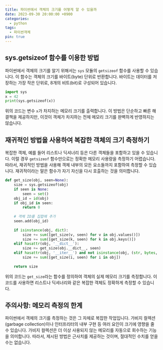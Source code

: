 ```yaml
---
title: 파이썬에서 객체의 크기를 어떻게 알 수 있을까
date: 2023-09-30 20:00:00 +0900
categories:
  - python
tags:
  - 파이썬객체
pin: true
---
```


## sys.getsizeof 함수를 이용한 방법

파이썬에서 객체의 크기를 알기 위해서는 `sys` 모듈의 `getsizeof` 함수를 사용할 수 있습니다. 이 함수는 객체의 크기를 바이트(byte) 단위로 반환합니다. 바이트는 데이터를 저장하는 가장 작은 단위로, 8개의 비트(bit)로 구성되어 있습니다.

```python
import sys
x = 42
print(sys.getsizeof(x))
```

위의 코드는 변수 `x`가 차지하는 메모리 크기를 출력합니다. 이 방법은 단순하고 빠른 해결책을 제공하지만, 이것이 객체가 차지하는 전체 메모리 크기를 완벽하게 반영하지는 않습니다.

## 재귀적인 방법을 사용하여 복잡한 객체의 크기 측정하기

복잡한 객체, 예를 들어 리스트나 딕셔너리 등은 다른 객체들을 포함하고 있을 수 있습니다. 이럴 경우 `getsizeof` 함수만으로는 정확한 메모리 사용량을 측정하기 어렵습니다. 따라서, 재귀적인 방법을 사용해 객체 내부의 모든 요소들까지 포함하여 측정할 수 있습니다. 재귀적이라는 말은 함수가 자기 자신을 다시 호출하는 것을 의미합니다.

```python
def get_size(obj, seen=None):
    size = sys.getsizeof(obj)
    if seen is None:
        seen = set()
    obj_id = id(obj)
    if obj_id in seen:
        return 0
    
    # 객체 ID를 집합에 추가
    seen.add(obj_id)
    
    if isinstance(obj, dict):
        size += sum([get_size(v, seen) for v in obj.values()])
        size += sum([get_size(k, seen) for k in obj.keys()])
    elif hasattr(obj, '__dict__'):
        size += get_size(obj.__dict__, seen)
    elif hasattr(obj, '__iter__') and not isinstance(obj, (str, bytes, bytearray)):
        size += sum([get_size(i, seen) for i in obj])
        
    return size
```

위의 코드는 `get_size`라는 함수를 정의하여 객체의 실제 메모리 크기를 측정합니다. 이 코드를 사용하면 리스트나 딕셔너리와 같은 복잡한 객체도 정확하게 측정할 수 있습니다.

## 주의사항: 메모리 측정의 한계

파이썬에서 객체의 크기를 측정하는 것은 그 자체로 복잡한 작업입니다. 가비지 컬렉션(garbage collection)이나 인터프리터의 내부 구현 등 여러 요인이 크기에 영향을 줄 수 있습니다. 가비지 컬렉션은 더 이상 사용되지 않는 메모리를 자동으로 회수하는 기능을 의미합니다. 따라서, 제시된 방법은 근사치를 제공하는 것이며, 절대적인 수치를 얻을 수는 없습니다.